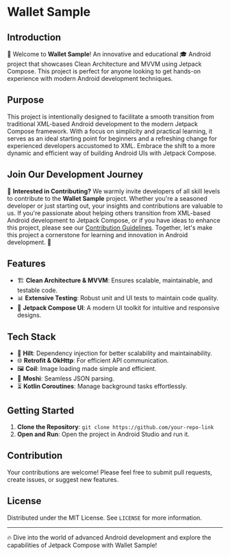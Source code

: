 
# Wallet Sample

## Introduction

🚀 Welcome to **Wallet Sample**! An innovative and educational 🎓 Android project that showcases Clean Architecture and MVVM using Jetpack Compose. This project is perfect for anyone looking to get hands-on experience with modern Android development techniques.

## Purpose
This project is intentionally designed to facilitate a smooth transition from traditional XML-based Android development to the modern Jetpack Compose framework. With a focus on simplicity and practical learning, it serves as an ideal starting point for beginners and a refreshing change for experienced developers accustomed to XML. Embrace the shift to a more dynamic and efficient way of building Android UIs with Jetpack Compose.


## Join Our Development Journey

🌟 **Interested in Contributing?** We warmly invite developers of all skill levels to contribute to the **Wallet Sample** project. Whether you're a seasoned developer or just starting out, your insights and contributions are valuable to us. If you're passionate about helping others transition from XML-based Android development to Jetpack Compose, or if you have ideas to enhance this project, please see our [Contribution Guidelines](./CONTRIBUTING.md). Together, let's make this project a cornerstone for learning and innovation in Android development. 🚀

## Features

-   🏗️ **Clean Architecture & MVVM**: Ensures scalable, maintainable, and testable code.
-   📊 **Extensive Testing**: Robust unit and UI tests to maintain code quality.
-   📱 **Jetpack Compose UI**: A modern UI toolkit for intuitive and responsive designs.

## Tech Stack

-   🧪 **Hilt**: Dependency injection for better scalability and maintainability.
-   🌐 **Retrofit & OkHttp**: For efficient API communication.
-   🖼️ **Coil**: Image loading made simple and efficient.
-   💾 **Moshi**: Seamless JSON parsing.
-   ⏳ **Kotlin Coroutines**: Manage background tasks effortlessly.

## Getting Started

1.  **Clone the Repository**: `git clone https://github.com/your-repo-link`
2.  **Open and Run**: Open the project in Android Studio and run it.

## Contribution

Your contributions are welcome! Please feel free to submit pull requests, create issues, or suggest new features.

## License

Distributed under the MIT License. See `LICENSE` for more information.

----------

🔥 Dive into the world of advanced Android development and explore the capabilities of Jetpack Compose with Wallet Sample!
